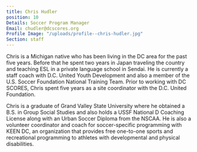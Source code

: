 ```yaml
---
title: Chris Hudler
position: 10
Details: Soccer Program Manager
Email: chudler@dcscores.org
Profile Image: "/uploads/profile--chris-hudler.jpg"
Section: staff
---
```


Chris is a Michigan native who has been living in the DC area for the past five years. Before that he spent two years in Japan traveling the country and teaching ESL in a private language school in Sendai. He is currently a staff coach with D.C. United Youth Development and also a member of the U.S. Soccer Foundation National Training Team. Prior to working with DC SCORES, Chris spent five years as a site coordinator with the D.C. United Foundation.

Chris is a graduate of Grand Valley State University where he obtained a B.S. in Group Social Studies and also holds a USSF National D Coaching License along with an Urban Soccer Diploma from the NSCAA. He is also a volunteer coordinator and coach for soccer-specific programming with KEEN DC, an organization that provides free one-to-one sports and recreational programming to athletes with developmental and physical disabilities.